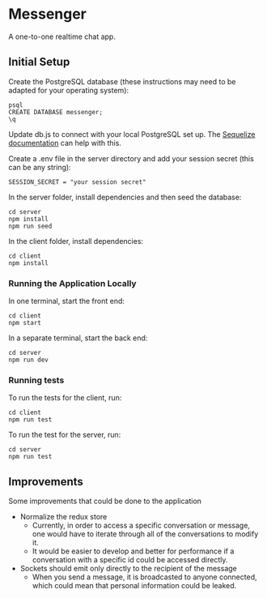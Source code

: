 # Messenger

A one-to-one realtime chat app.

## Initial Setup

Create the PostgreSQL database (these instructions may need to be adapted for your operating system):

```
psql
CREATE DATABASE messenger;
\q
```

Update db.js to connect with your local PostgreSQL set up. The [Sequelize documentation](https://sequelize.org/master/manual/getting-started.html) can help with this.

Create a .env file in the server directory and add your session secret (this can be any string):

```
SESSION_SECRET = "your session secret"
```

In the server folder, install dependencies and then seed the database:

```
cd server
npm install
npm run seed
```

In the client folder, install dependencies:

```
cd client
npm install
```

### Running the Application Locally

In one terminal, start the front end:

```
cd client
npm start
```

In a separate terminal, start the back end:

```
cd server
npm run dev
```

### Running tests

To run the tests for the client, run:

```
cd client
npm run test
```

To run the test for the server, run:

```
cd server
npm run test
```

## Improvements

Some improvements that could be done to the application

- Normalize the redux store
  - Currently, in order to access a specific conversation or message, one would have to iterate through all of the conversations to modify it.
  - It would be easier to develop and better for performance if a conversation with a specific id could be accessed directly.
- Sockets should emit only directly to the recipient of the message
  - When you send a message, it is broadcasted to anyone connected, which could mean that personal information could be leaked.
